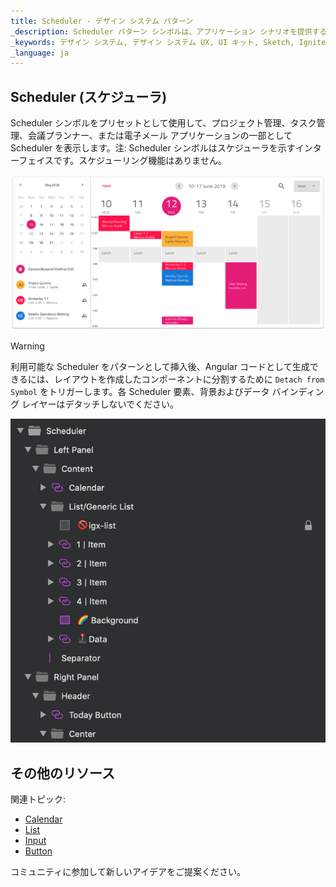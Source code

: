 ```yaml
---
title: Scheduler - デザイン システム パターン
_description: Scheduler パターン シンボルは、アプリケーション シナリオを提供するためのさまざまなコンポーネントの複雑な組み合わせです。
_keywords: デザイン システム, デザイン システム UX, UI キット, Sketch, Ignite UI for Angular, Sketch to Angular, Angular, Angular デザイン システム, Sketch から コードをエクスポート, Angular 用のデザイン キット, Sketch HTML, Sketch to HTML, Sketch UI キット
_language: ja
---
```


## Scheduler (スケジューラ)

Scheduler シンボルをプリセットとして使用して、プロジェクト管理、タスク管理、会議プランナー、または電子メール アプリケーションの一部として Scheduler を表示します。注: Scheduler シンボルはスケジューラを示すインターフェイスです。スケジューリング機能はありません。

<img class="responsive-img" src="../images/scheduler.png" srcset="../images/scheduler@2x.png 2x" />


> [!WARNING]
> 利用可能な Scheduler をパターンとして挿入後、Angular コードとして生成できるには、レイアウトを作成したコンポーネントに分割するために `Detach from Symbol` をトリガーします。各 Scheduler 要素、背景およびデータ バインディング レイヤーはデタッチしないでください。

<img class="responsive-img" src="../images/scheduler_detach.png" />

## その他のリソース

関連トピック:

- [Calendar](../components/calendar.md)
- [List](../components/list.md)
- [Input](../components/input.md)
- [Button](../components/button.md)
  <div class="divider--half"></div>

コミュニティに参加して新しいアイデアをご提案ください。


